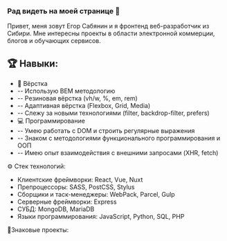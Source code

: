 ### Рад видеть на моей странице 👀

Привет, меня зовут Егор Сабянин и я фронтенд веб-разработчик из Сибири. Мне интересны проекты в области электронной коммерции, блогов и обучающих сервисов.

## 🏆 Навыки:
- 🎨 Вёрстка
- -- Использую BEM методологию
- -- Резиновая вёрстка (vh/w, %, em, rem)
- -- Адаптивная вёрстка (Flexbox, Grid, Media)
- -- Слежу за новыми технологиями (filter, backdrop-filter, prefers)
- 💻 Программирование
- -- Умею работать с DOM и строить регулярные выражения
- -- Знаком с методологиями функционального программирования и ООП 
- -- Имею опыт взаимодействия с внешними запросами (XHR, fetch)

⚙️ Стек технологий:
- Клиентские фреймворки: React, Vue, Nuxt
- Препроцессоры: SASS, PostCSS, Stylus
- Сборщики и таск-менеджеры: WebPack, Parcel, Gulp
- Серверные фреймворки: Express
- СУБД: MongoDB, MariaDB
- Языки программирования: JavaScript, Python, SQL, PHP

🌟Знаковые проекты:

<!--
**EgorSabyanin/EgorSabyanin** is a ✨ _special_ ✨ repository because its `README.md` (this file) appears on your GitHub profile.

Here are some ideas to get you started:

- 🔭 I’m currently working on ...
- 🌱 I’m currently learning ...
- 👯 I’m looking to collaborate on ...
- 🤔 I’m looking for help with ...
- 💬 Ask me about ...
- 📫 How to reach me: ...
- 😄 Pronouns: ...
- ⚡ Fun fact: ...
-->
